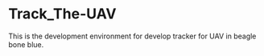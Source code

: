 # Track_The-UAV
This is the development environment for develop tracker for UAV in beagle bone blue.
